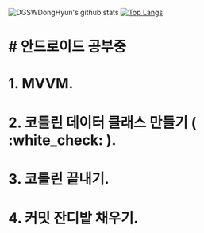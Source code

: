 
![DGSWDongHyun's github stats](https://github-readme-stats.vercel.app/api?username=DGSWDongHyun&show_icons=true&theme=cobalt) [![Top Langs](https://github-readme-stats.vercel.app/api/top-langs/?username=DGSWDongHyun&layout=compact)](https://github.com/anuraghazra/github-readme-stats)

# # 안드로이드 공부중 #

# 1. MVVM.
# 2. 코틀린 데이터 클래스 만들기 ( :white_check: ).
# 3. 코틀린 끝내기.
# 4. 커밋 잔디밭 채우기.
